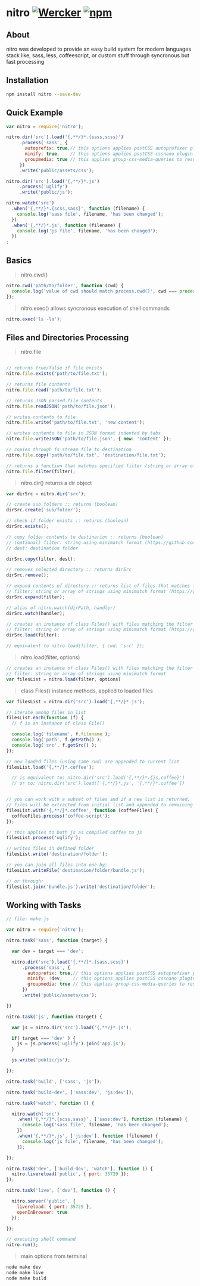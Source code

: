 nitro [![Wercker](https://img.shields.io/wercker/ci/nitrojs/nitro.svg?maxAge=2592000)](https://app.wercker.com/project/bykey/4518d69bc996c3a4b3e20249ccacb487) [![npm](https://img.shields.io/npm/v/nitro.svg?maxAge=2592000)]()
=================

About
------------
nitro was developed to provide an easy build system for modern languages stack like,
sass, less, coffeescript, or custom stuff through syncronous but fast processing

Installation
------------
``` sh
npm install nitro --save-dev
```

Quick Example
-------------
``` js
var nitro = require('nitro');

nitro.dir('src').load('{,**/}*.{sass,scss}')
     .process('sass', {
       autoprefix: true,// this options applies postCSS autoprefixer plugin
       minify: true,    // this options applies postCSS cssnano plugin
       groupmedia: true // this applies group-css-media-queries to resulting css
     })
     .write('public/assets/css');

nitro.dir('src').load('{,**/}*.js')
     .process('uglify')
     .write('public/js');

nitro.watch('src')
  .when('{,**/}*.{scss,sass}', function (filename) {
    console.log('sass file', filename, 'has been changed');
  })
  .when('{,**/}*.js', function (filename) {
    console.log('js file', filename, 'has been changed');
  })
;

```

Basics
------

> nitro.cwd()

``` js
nitro.cwd('path/to/folder', function (cwd) {
  console.log('value of cwd should match process.cwd()', cwd === process.cwd() );
});
```

> nitro.exec()
> allows syncronous execution of shell commands

``` js
nitro.exec('ls -la');
```

Files and Directories Processing
--------------------------------

> nitro.file

``` js

// returns true/false if file exists
nitro.file.exists('path/to/file.txt');

// returns file contents
nitro.file.read('path/to/file.txt');

// returns JSON parsed file contents
nitro.file.readJSON('path/to/file.json');

// writes contents to file
nitro.file.write('path/to/file.txt', 'new content');

// writes contents to file in JSON format indented by tabs
nitro.file.writeJSON('path/to/file.json', { new: 'content' });

// copies through fs stream file to destination
nitro.file.copy('path/to/file.txt', 'destination/file.txt');

// returns a function that matches specified filter (string or array of strings)
nitro.file.filter(filter);

```

> nitro.dir()
> returns a dir object

``` js
var dirSrc = nitro.dir('src');

// create sub folders :: returns (boolean)
dirSrc.create('sub/folder');

// check if folder exists :: returns (boolean)
dirSrc.exists();

// copy folder contents to destinarion :: returns (boolean)
// (optional) filter: string using minimatch format (https://github.com/isaacs/minimatch)
// dest: destination folder

dirSrc.copy(filter, dest);

// removes selected directory :: returns dirSrc
dirSrc.remove();

// expand contents of directory :: returns list of files that matches filter
// filter: string or array of strings using minimatch format (https://github.com/isaacs/minimatch)
dirSrc.expand(filter);

// alias of nitro.watch(dirPath, handler)
dirSrc.watch(handler);

// creates an instance of class Files() with files matching the filter :: returns filesList
// filter: string or array of strings using minimatch format (https://github.com/isaacs/minimatch)
dirSrc.load(filter);

// equivalent to nitro.load(filter, { cwd: 'src' });

```

> nitro.load(filter, options)

``` js
// creates an instance of class Files() with files matching the filter :: returns filesList
// filter: string or array of strings using minimatch format
var filesList = nitro.load(filter, options)
```



> class Files()
> instance methods, applied to loaded files

``` js
var filesList = nitro.dir('src').load('{,**/}*.js');

// iterate among files in list
filesList.each(function (f) {
  // f is an instance of class File()

  console.log('filename', f.filename );
  console.log('path', f.getPath() );
  console.log('src', f.getSrc() );
});

// new loaded files (using same cwd) are appended to current list
filesList.load('{,**/}*.coffee');

  // is equivalent to: nitro.dir('src').load('{,**/}*.{js,coffee}')
  // or to: nitro.dir('src').load(['{,**/}*.js', '{,**/}*.coffee'])


// you can work with a subset of files and if a new list is returned,
// files will be extracted from initial list and appended to remaining files
filesList.with('{,**/}*.coffee', function (coffeeFiles) {
  coffeeFiles.process('coffee-script');
});

// this applies to both js as compiled coffee to js
filesList.process('uglify');

// writes files in defined folder
filesList.write('destination/folder');

// you can join all files into one by:
filesList.writeFile('destination/folder/bundle.js');

// or through:
filesList.join('bundle.js').write('destination/folder');

```

Working with Tasks
-------------
``` js
// file: make.js

var nitro = require('nitro');

nitro.task('sass', function (target) {

  var dev = target === 'dev';

  nitro.dir('src').load('{,**/}*.{sass,scss}')
      .process('sass', {
        autoprefix: true,// this options applies postCSS autoprefixer plugin
        minify: !dev,    // this options applies postCSS cssnano plugin
        groupmedia: true // this applies group-css-media-queries to resulting css
      })
      .write('public/assets/css');

})

nitro.task('js', function (target) {

  var js = nitro.dir('src').load('{,**/}*.js');

  if( target === 'dev' ) {
    js = js.process('uglify').join('app.js');
  }

  js.write('public/js');

});

nitro.task('build', ['sass', 'js']);

nitro.task('build-dev', ['sass:dev', 'js:dev']);

nitro.task('watch', function () {

  nitro.watch('src')
    .when('{,**/}*.{scss,sass}', ['sass:dev'], function (filename) {
      console.log('sass file', filename, 'has been changed');
    })
    .when('{,**/}*.js', ['js:dev'], function (filename) {
      console.log('js file', filename, 'has been changed');
    });

});

nitro.task('dev', ['build-dev', 'watch'], function () {
  nitro.livereload('public', { port: 35729 });
});

nitro.task('live', ['dev'], function () {

  nitro.server('public', {
    livereload: { port: 35729 },
    openInBrowser: true
  });

});

// executing shell command
nitro.run();

```

> main options from terminal

``` sh
node make dev
node make live
node make build
```
